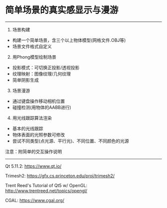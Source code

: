 # 简单场景的真实感显示与漫游

---

1. 场景构建
  - 构建一个简单场景，含三个以上物体模型(网格文件.OBJ等) 
  - 场景文件格式自定义
2. 用Phong模型绘制场景
  - 投影模式：可切换正投影/透视投影
  - 纹理映射：图像纹理/几何纹理
  - 简单阴影生成
3. 场景漫游
  - 通过键盘操作移动相机位置
  - 碰撞检测(用物体的AABB进行)
4. 用光线跟踪算法渲染
  - 基本的光线跟踪
  - 物体表面的光照参数可修改
  - 尝试不同类型(点光源、平行光)、不同位置、不同颜色的光源

注意：附简单的交互操作说明

---

Qt 5.11.2: https://www.qt.io/

Trimesh2: https://gfx.cs.princeton.edu/proj/trimesh2/

Trent Reed's Tutorial of Qt5 w/ OpenGL: http://www.trentreed.net/topics/opengl/

CGAL: https://www.cgal.org/

 